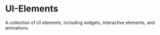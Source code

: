 # UI-Elements
A collection of UI elements, including widgets, interactive elements, and animations.

